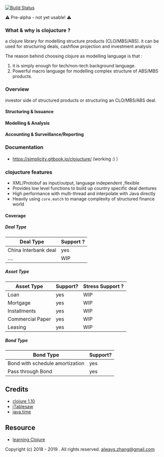 [![Build Status](https://travis-ci.com/yellowbean/clojucture.svg?branch=master)](https://travis-ci.com/yellowbean/clojucture)

:warning: Pre-alpha - not yet usable! :warning: 

### What & why is clojucture ?

a clojure library for modelling structure products (CLO/MBS/ABS).
it can be used for structuring deals, cashflow projection and investment analysis

The reason behind choosing clojure as modelling language is that :
1. it is simply enough for tech/non-tech background language.
2. Powerful macro language for modelling complex structure of ABS/MBS products.

### Overview
investor side of structured products or structuring an CLO/MBS/ABS deal.
#### Structuring & Issuance
#### Modelling & Analysis
#### Accounting & Surveillance/Reporting 

### Documentation
* https://simplicity.gitbook.io/clojucture/ (working :) ）

### clojucture features
* XML/Protobuf as input/output, language independent ,flexible
* Provides low level functions to build up country specific deal dentures
* High performance with multi-thread and interpolate with Java directly
* Heavily using `core.match` to manage complexity of structured finance world

#### Coverage

##### Deal Type
Deal Type | Support ? 
 ---|---
China Interbank deal | yes |
 .... | WIP |

##### Asset Type
Asset Type | Support?  | Stress Support ? 
------|----|-----
 Loan  | yes   | WIP |
 Mortgage   |  yes  | WIP |
 Installments |  yes |WIP |
 Commercial Paper |  yes |WIP |
 Leasing | yes |WIP |


##### Bond Type
Bond Type | Support?
------|----
 Bond with schedule amortization  | yes   |
 Pass through Bond   |  yes  |

Credits
----
* [clojure 1.10](https://clojure.github.io/clojure/) 
* [jTablesaw](https://jtablesaw.github.io/tablesaw/)
* [java.time](http://dm3.github.io/clojure.java-time/index.html)

Resource
----
* [learning Clojure](https://practicalli.github.io/clojure/)



Copyright (c) 2018 - 2019 . All rights reserved.
always.zhang@gmail.com 